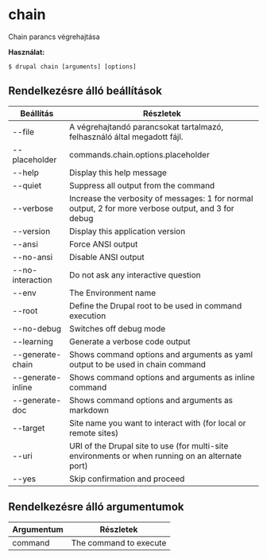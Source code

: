 # chain
Chain parancs végrehajtása

**Használat:**
```
$ drupal chain [arguments] [options]
```

## Rendelkezésre álló beállítások
Beállítás | Részletek
-------|-------------
--file | A végrehajtandó parancsokat tartalmazó, felhasználó által megadott fájl.
--placeholder | commands.chain.options.placeholder
--help | Display this help message
--quiet | Suppress all output from the command
--verbose | Increase the verbosity of messages: 1 for normal output, 2 for more verbose output, and 3 for debug
--version | Display this application version
--ansi | Force ANSI output
--no-ansi | Disable ANSI output
--no-interaction | Do not ask any interactive question
--env | The Environment name
--root | Define the Drupal root to be used in command execution
--no-debug | Switches off debug mode
--learning | Generate a verbose code output
--generate-chain | Shows command options and arguments as yaml output to be used in chain command
--generate-inline | Shows command options and arguments as inline command
--generate-doc | Shows command options and arguments as markdown
--target | Site name you want to interact with (for local or remote sites)
--uri | URI of the Drupal site to use (for multi-site environments or when running on an alternate port)
--yes | Skip confirmation and proceed

## Rendelkezésre álló argumentumok
Argumentum | Részletek
---------|-------------
command | The command to execute
